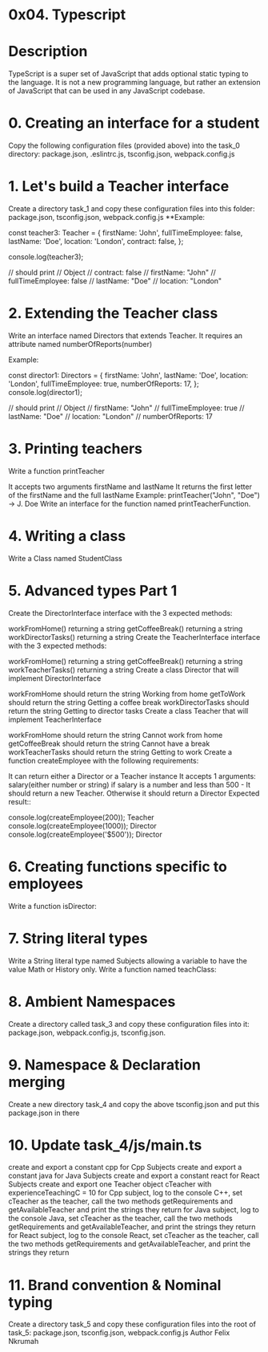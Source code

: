 # 0x04. Typescript
# Description
TypeScript is a super set of JavaScript that adds optional static typing to the language. It is not a new programming language, but rather an extension of JavaScript that can be used in any JavaScript codebase.

# 0. Creating an interface for a student

Copy the following configuration files (provided above) into the task_0 directory: package.json, .eslintrc.js, tsconfig.json, webpack.config.js

# 1. Let's build a Teacher interface

Create a directory task_1 and copy these configuration files into this folder: package.json, tsconfig.json, webpack.config.js **Example:

const teacher3: Teacher = {
  firstName: 'John',
  fullTimeEmployee: false,
  lastName: 'Doe',
  location: 'London',
  contract: false,
};

console.log(teacher3);

// should print
// Object
// contract: false
// firstName: "John"
// fullTimeEmployee: false
// lastName: "Doe"
// location: "London"
# 2. Extending the Teacher class

Write an interface named Directors that extends Teacher. It requires an attribute named numberOfReports(number)

Example:

const director1: Directors = {
  firstName: 'John',
  lastName: 'Doe',
  location: 'London',
  fullTimeEmployee: true,
  numberOfReports: 17,
};
console.log(director1);

// should print
// Object
// firstName: "John"
// fullTimeEmployee: true
// lastName: "Doe"
// location: "London"
// numberOfReports: 17
# 3. Printing teachers

Write a function printTeacher

It accepts two arguments firstName and lastName It returns the first letter of the firstName and the full lastName Example:
printTeacher("John", "Doe") -> J. Doe
Write an interface for the function named printTeacherFunction.

# 4. Writing a class

Write a Class named StudentClass

# 5. Advanced types Part 1

Create the DirectorInterface interface with the 3 expected methods:

workFromHome() returning a string
getCoffeeBreak() returning a string
workDirectorTasks() returning a string
Create the TeacherInterface interface with the 3 expected methods:

workFromHome() returning a string
getCoffeeBreak() returning a string
workTeacherTasks() returning a string
Create a class Director that will implement DirectorInterface

workFromHome should return the string Working from home
getToWork should return the string Getting a coffee break
workDirectorTasks should return the string Getting to director tasks
Create a class Teacher that will implement TeacherInterface

workFromHome should return the string Cannot work from home
getCoffeeBreak should return the string Cannot have a break
workTeacherTasks should return the string Getting to work
Create a function createEmployee with the following requirements:

It can return either a Director or a Teacher instance
It accepts 1 arguments:
salary(either number or string)
if salary is a number and less than 500 - It should return a new Teacher. Otherwise it should return a Director
Expected result::

console.log(createEmployee(200));
Teacher
console.log(createEmployee(1000));
Director
console.log(createEmployee('$500'));
Director
# 6. Creating functions specific to employees

Write a function isDirector:

# 7. String literal types

Write a String literal type named Subjects allowing a variable to have the value Math or History only. Write a function named teachClass:

# 8. Ambient Namespaces

Create a directory called task_3 and copy these configuration files into it: package.json, webpack.config.js, tsconfig.json.

# 9. Namespace & Declaration merging

Create a new directory task_4 and copy the above tsconfig.json and put this package.json in there

# 10. Update task_4/js/main.ts

create and export a constant cpp for Cpp Subjects
create and export a constant java for Java Subjects
create and export a constant react for React Subjects
create and export one Teacher object cTeacher with experienceTeachingC = 10
for Cpp subject, log to the console C++, set cTeacher as the teacher, call the two methods getRequirements and getAvailableTeacher and print the strings they return
for Java subject, log to the console Java, set cTeacher as the teacher, call the two methods getRequirements and getAvailableTeacher, and print the strings they return
for React subject, log to the console React, set cTeacher as the teacher, call the two methods getRequirements and getAvailableTeacher, and print the strings they return
# 11. Brand convention & Nominal typing
Create a directory task_5 and copy these configuration files into the root of task_5: package.json, tsconfig.json, webpack.config.js
Author
Felix Nkrumah
